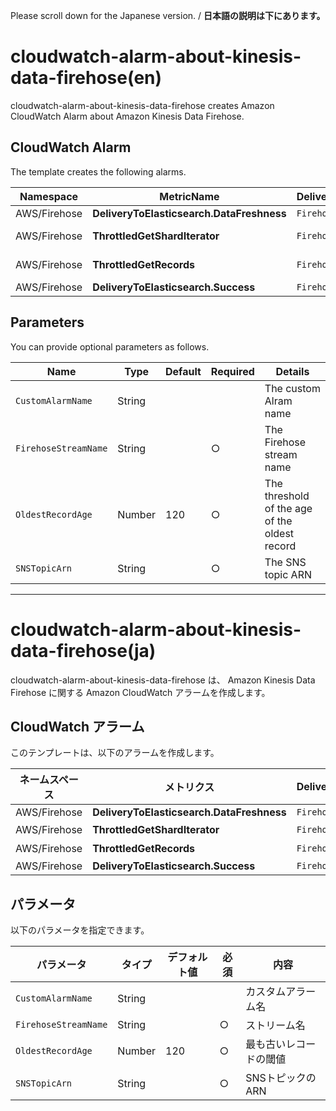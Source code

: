 Please scroll down for the Japanese version. / **日本語の説明は下にあります。**

# cloudwatch-alarm-about-kinesis-data-firehose(en)

cloudwatch-alarm-about-kinesis-data-firehose creates Amazon CloudWatch Alarm about Amazon Kinesis Data Firehose.

## CloudWatch Alarm

The template creates the following alarms.

| Namespace | MetricName | DeliveryStreamName | Threshold |
| --- | --- | --- | --- |
| AWS/Firehose | **DeliveryToElasticsearch.DataFreshness** | `FirehoseStreamName` | `OldestRecordAge` |
| AWS/Firehose | **ThrottledGetShardIterator** | `FirehoseStreamName` | At least once a minute | 
| AWS/Firehose | **ThrottledGetRecords** | `FirehoseStreamName` | At least once a minute | 
| AWS/Firehose | **DeliveryToElasticsearch.Success** | `FirehoseStreamName` | <1 | 

## Parameters

You can provide optional parameters as follows.

| Name | Type | Default | Required | Details | 
| --- | --- | --- | --- | --- |
| `CustomAlarmName` | String | | | The custom Alram name |
| `FirehoseStreamName` | String | | ○ | The Firehose stream name |
| `OldestRecordAge` | Number | 120 | ○ | The threshold of the age of the oldest record |
| `SNSTopicArn` | String | | ○ | The SNS topic ARN |

---------------------------------------

# cloudwatch-alarm-about-kinesis-data-firehose(ja)

cloudwatch-alarm-about-kinesis-data-firehose は、 Amazon Kinesis Data Firehose に関する Amazon CloudWatch アラームを作成します。

## CloudWatch アラーム

このテンプレートは、以下のアラームを作成します。

| ネームスペース | メトリクス | DeliveryStreamName | 閾値 |
| --- | --- | --- | --- |
| AWS/Firehose | **DeliveryToElasticsearch.DataFreshness** | `FirehoseStreamName` | `OldestRecordAge` |
| AWS/Firehose | **ThrottledGetShardIterator** | `FirehoseStreamName` | 1分間に1回以上 | 
| AWS/Firehose | **ThrottledGetRecords** | `FirehoseStreamName` | 1分間に1回以上 | 
| AWS/Firehose | **DeliveryToElasticsearch.Success** | `FirehoseStreamName` | <1 | 

## パラメータ

以下のパラメータを指定できます。

| パラメータ | タイプ | デフォルト値 | 必須 | 内容 | 
| --- | --- | --- | --- | --- |
| `CustomAlarmName` | String | | | カスタムアラーム名 |
| `FirehoseStreamName` | String | | ○ | ストリーム名 |
| `OldestRecordAge` | Number | 120 | ○ | 最も古いレコードの閾値 |
| `SNSTopicArn` | String | | ○ | SNSトピックのARN |